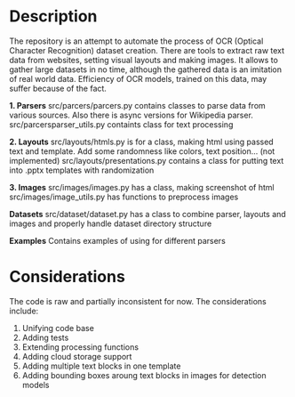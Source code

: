 # Description
The repository is an attempt to automate the process of OCR (Optical Character Recognition) dataset creation. There are tools to extract raw text data from websites, setting visual layouts and making images. It allows to gather large datasets in no time, although the gathered data is an imitation of real world data. Efficiency of OCR models, trained on this data, may suffer because of the fact.

__1. Parsers__
src/parcers/parcers.py contains classes to parse data from various sources. Also there is async versions for Wikipedia parser.
src/parcersparser_utils.py containts class for text processing

__2. Layouts__
src/layouts/htmls.py is for a class, making html using passed text and template. Add some randomness like colors, text position...
(not implemented) src/layouts/presentations.py contains a class for putting text into .pptx templates with randomization

__3. Images__
src/images/images.py has a class, making screenshot of html
src/images/image_utils.py has functions to preprocess images

__Datasets__
src/dataset/dataset.py has a class to combine parser, layouts and images and properly handle dataset directory structure

__Examples__
Contains examples of using for different parsers

# Considerations
The code is raw and partially inconsistent for now. The considerations include:
1. Unifying code base
2. Adding tests
3. Extending processing functions
4. Adding cloud storage support
5. Adding multiple text blocks in one template
6. Adding bounding boxes aroung text blocks in images for detection models
